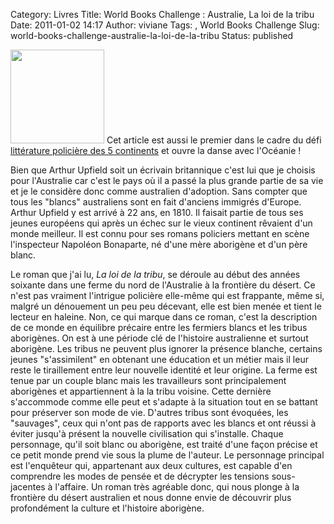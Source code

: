 Category: Livres
Title: World Books Challenge : Australie, La loi de la tribu
Date: 2011-01-02 14:17
Author: viviane
Tags: , World Books Challenge
Slug: world-books-challenge-australie-la-loi-de-la-tribu
Status: published

<a href="http://www.viviane-voyages.com/wp-content/uploads/2011/01/la-loi-de-la-tribu.jpg"><img class="alignleft size-thumbnail wp-image-1813" title="La loi de la tribu" src="http://www.viviane-voyages.com/wp-content/uploads/2011/01/la-loi-de-la-tribu-150x150.jpg" alt="" width="150" height="150" /></a> Cet article est aussi le premier dans le cadre du défi <a href="http://defi5continents.over-blog.com/" target="_blank">littérature policière des 5 continents</a> et ouvre la danse avec l'Océanie !

Bien que Arthur Upfield soit un écrivain britannique c'est lui que je choisis pour l'Australie car c'est le pays où il a passé la plus grande partie de sa vie et je le considère donc comme australien d'adoption. Sans compter que tous les "blancs" australiens sont en fait d'anciens immigrés d'Europe. Arthur Upfield y est arrivé à 22 ans, en 1810. Il faisait partie de tous ses jeunes européens qui après un échec sur le vieux continent rêvaient d'un monde meilleur. Il est connu pour ses romans policiers mettant en scène l'inspecteur Napoléon Bonaparte, né d'une mère aborigène et d'un père blanc.

Le roman que j'ai lu, <em>La loi de la tribu</em>, se déroule au début des années soixante dans une ferme du nord de l'Australie à la frontière du désert. Ce n'est pas vraiment l'intrigue policière elle-même qui est frappante, même si, malgré un dénouement un peu peu décevant, elle est bien menée et tient le lecteur en haleine. Non, ce qui marque dans ce roman, c'est la description de ce monde en équilibre précaire entre les fermiers blancs et les tribus aborigènes. On est à une période clé de l'histoire australienne et surtout aborigène. Les tribus ne peuvent plus ignorer la présence blanche, certains jeunes "s'assimilent" en obtenant une éducation et un métier mais il leur reste le tiraillement entre leur nouvelle identité et leur origine. La ferme est tenue par un couple blanc mais les travailleurs sont principalement aborigènes et appartiennent à la la tribu voisine. Cette dernière s'accommode comme elle peut et s'adapte à la situation tout en se battant pour préserver son mode de vie. D'autres tribus sont évoquées, les "sauvages", ceux qui n'ont pas de rapports avec les blancs et ont réussi à éviter jusqu'à présent la nouvelle civilisation qui s'installe. Chaque personnage, qu'il soit blanc ou aborigène, est traité d'une façon précise et ce petit monde prend vie sous la plume de l'auteur. Le personnage principal est l'enquêteur qui, appartenant aux deux cultures, est capable d'en comprendre les modes de pensée et de décrypter les tensions sous-jacentes à l'affaire. Un roman très agréable donc, qui nous plonge à la frontière du désert australien et nous donne envie de découvrir plus profondément la culture et l'histoire aborigène.